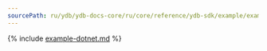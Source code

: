 ```yaml
---
sourcePath: ru/ydb/ydb-docs-core/ru/core/reference/ydb-sdk/example/example-dotnet.md
---
```

{% include [example-dotnet.md](_includes/example-dotnet.md) %}
